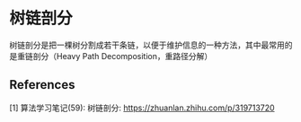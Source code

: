 # 树链剖分

树链剖分是把一棵树分割成若干条链，以便于维护信息的一种方法，其中最常用的是重链剖分（Heavy Path Decomposition，重路径分解）

## References

[1] 算法学习笔记(59): 树链剖分: <https://zhuanlan.zhihu.com/p/319713720>

